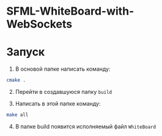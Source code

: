 # SFML-WhiteBoard-with-WebSockets

# Запуск

1. В основой папке написать команду:

```bash
cmake .
```

2. Перейти в создавшуюся папку `build`

3. Написать в этой папке команду:

```bash
make all
```

4. В папке build появится исполняемый файл `WhiteBoard`